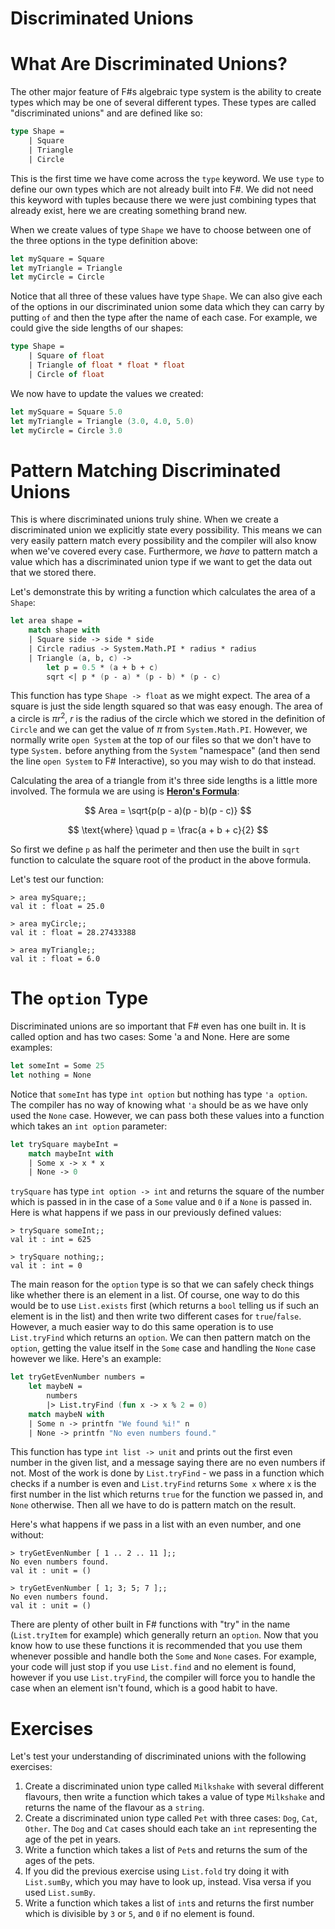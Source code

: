 # Discriminated Unions

# What Are Discriminated Unions?

The other major feature of F#s algebraic type system is the ability to create types which may be one of several different types. These types are called "discriminated unions" and are defined like so:

```fsharp
type Shape =
    | Square
    | Triangle
    | Circle
```

This is the first time we have come across the `type` keyword. We use `type` to define our own types which are not already built into F#. We did not need this keyword with tuples because there we were just combining types that already exist, here we are creating something brand new.

When we create values of type `Shape` we have to choose between one of the three options in the type definition above:

```fsharp
let mySquare = Square
let myTriangle = Triangle
let myCircle = Circle
```

Notice that all three of these values have type `Shape`. We can also give each of the options in our discriminated union some data which they can carry by putting `of` and then the type after the name of each case. For example, we could give the side lengths of our shapes:

```fsharp
type Shape =
    | Square of float
    | Triangle of float * float * float
    | Circle of float
```

We now have to update the values we created:

```fsharp
let mySquare = Square 5.0
let myTriangle = Triangle (3.0, 4.0, 5.0)
let myCircle = Circle 3.0
```

# Pattern Matching Discriminated Unions

This is where discriminated unions truly shine. When we create a discriminated union we explicitly state every possibility. This means we can very easily pattern match every possibility and the compiler will also know when we've covered every case. Furthermore, we _have_ to pattern match a value which has a discriminated union type if we want to get the data out that we stored there.

Let's demonstrate this by writing a function which calculates the area of a `Shape`:

```fsharp
let area shape =
    match shape with
    | Square side -> side * side
    | Circle radius -> System.Math.PI * radius * radius
    | Triangle (a, b, c) ->
        let p = 0.5 * (a + b + c)
        sqrt <| p * (p - a) * (p - b) * (p - c)
```

This function has type `Shape -> float` as we might expect. The area of a square is just the side length squared so that was easy enough. The area of a circle is $\pi r^{2}$, $r$ is the radius of the circle which we stored in the definition of `Circle` and we can get the value of $\pi$ from `System.Math.PI`. However, we normally write `open System` at the top of our files so that we don't have to type `System.` before anything from the `System` "namespace" (and then send the line `open System` to F# Interactive), so you may wish to do that instead.

Calculating the area of a triangle from it's three side lengths is a little more involved. The formula we are using is **[Heron's Formula](https://www.mathopenref.com/heronsformula.html)**:

$$
Area = \sqrt{p(p - a)(p - b)(p - c)}
$$

$$
\text{where} \quad p = \frac{a + b + c}{2}
$$

So first we define `p` as half the perimeter and then use the built in `sqrt` function to calculate the square root of the product in the above formula.

Let's test our function:

```
> area mySquare;;
val it : float = 25.0

> area myCircle;;
val it : float = 28.27433388

> area myTriangle;;
val it : float = 6.0
```

# The `option` Type

Discriminated unions are so important that F# even has one built in. It is called option and has two cases: Some 'a and None. Here are some examples:

```fsharp
let someInt = Some 25
let nothing = None
```

Notice that `someInt` has type `int option` but nothing has type `'a option`. The compiler has no way of knowing what `'a` should be as we have only used the `None` case. However, we can pass both these values into a function which takes an `int option` parameter:

```fsharp
let trySquare maybeInt =
    match maybeInt with
    | Some x -> x * x
    | None -> 0
```

`trySquare` has type `int option -> int` and returns the square of the number which is passed in in the case of a `Some` value and `0` if a `None` is passed in. Here is what happens if we pass in our previously defined values:

```
> trySquare someInt;;
val it : int = 625

> trySquare nothing;;
val it : int = 0
```

The main reason for the `option` type is so that we can safely check things like whether there is an element in a list. Of course, one way to do this would be to use `List.exists` first (which returns a `bool` telling us if such an element is in the list) and then write two different cases for `true`/`false`. However, a much easier way to do this same operation is to use `List.tryFind` which returns an `option`. We can then pattern match on the `option`, getting the value itself in the `Some` case and handling the `None` case however we like. Here's an example:

```fsharp
let tryGetEvenNumber numbers =
    let maybeN =
        numbers
        |> List.tryFind (fun x -> x % 2 = 0)
    match maybeN with
    | Some n -> printfn "We found %i!" n
    | None -> printfn "No even numbers found."
```

This function has type `int list -> unit` and prints out the first even number in the given list, and a message saying there are no even numbers if not. Most of the work is done by `List.tryFind` - we pass in a function which checks if a number is even and `List.tryFind` returns `Some x` where `x` is the first number in the list which returns `true` for the function we passed in, and `None` otherwise. Then all we have to do is pattern match on the result.

Here's what happens if we pass in a list with an even number, and one without:

```
> tryGetEvenNumber [ 1 .. 2 .. 11 ];;
No even numbers found.
val it : unit = ()

> tryGetEvenNumber [ 1; 3; 5; 7 ];;
No even numbers found.
val it : unit = ()
```

There are plenty of other built in F# functions with "try" in the name (`List.tryItem` for example) which generally return an `option`. Now that you know how to use these functions it is recommended that you use them whenever possible and handle both the `Some` and `None` cases. For example, your code will just stop if you use `List.find` and no element is found, however if you use `List.tryFind`, the compiler will force you to handle the case when an element isn't found, which is a good habit to have.

# Exercises

Let's test your understanding of discriminated unions with the following exercises:

1. Create a discriminated union type called `Milkshake` with several different flavours, then write a function which takes a value of type `Milkshake` and returns the name of the flavour as a `string`.
2. Create a discriminated union type called `Pet` with three cases: `Dog`, `Cat`, `Other`. The `Dog` and `Cat` cases should each take an `int` representing the age of the pet in years.
3. Write a function which takes a list of `Pet`s and returns the sum of the ages of the pets.
4. If you did the previous exercise using `List.fold` try doing it with `List.sumBy`, which you may have to look up, instead. Visa versa if you used `List.sumBy`.
5. Write a function which takes a list of `int`s and returns the first number which is divisible by `3` or `5`, and `0` if no element is found.
